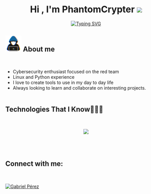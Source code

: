 <h1 align="center"><b>Hi , I'm PhantomCrypter </b><img src="https://media.giphy.com/media/hvRJCLFzcasrR4ia7z/giphy.gif" width="35"></h1>
<!--  -->
<p align="center">
  <a href="https://git.io/typing-svg"><img src="https://readme-typing-svg.demolab.com?font=Fira+Code&pause=1000&color=F70E0E&center=true&vCenter=true&random=false&width=435&lines=Welcome+to+my+GitHub;Azure+expertise;Virtualization+knowledge;Active+Learner%2FResearcher;Love+to+learn+new+stuffs..." alt="Typing SVG" /></a>


<br>


## <picture><img src = "https://github.com/0xAbdulKhalid/0xAbdulKhalid/raw/main/assets/mdImages/about_me.gif" width = 50px></picture> **About me**

<br>

-  Cybersecurity enthusiast focused on the red team
-  Linux and Python experience
-  I love to create tools to use in my day to day life
-  Always looking to learn and collaborate on interesting projects.
<br><br>

## **Technologies That I Know👨🏻‍💻**

<br>

<p align="center">
  <a href="https://skillicons.dev">
    <img src="https://skillicons.dev/icons?i=azure,bash,html,kali,py,sublime,ubuntu,&perline=14" />
  </a>
</p>

<br><br>

## **Connect with me:**

<br>

<p align="left">
<a href="https://www.linkedin.com/in/gabriel-p%C3%A9rez-castillo-959645213/" target="blank"><img align="center" src="https://raw.githubusercontent.com/rahuldkjain/github-profile-readme-generator/master/src/images/icons/Social/linked-in-alt.svg" alt="Gabriel Pérez" height="30" width="40" /></a>
</p>

<br><br>
